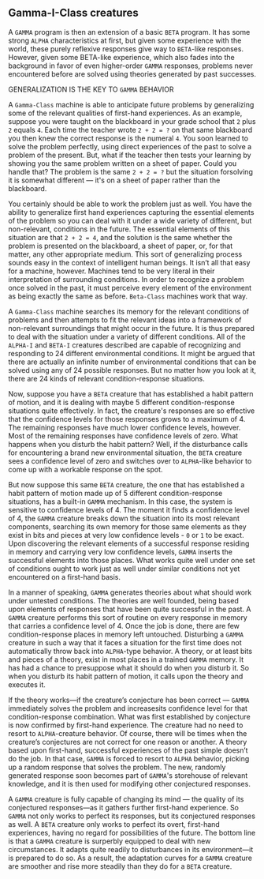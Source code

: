 ## Gamma-I-Class creatures

A `GAMMA` program is then an extension of a basic `BETA` program. It has some strong `ALPHA` characteristics at first, but given some experience with the world, these purely reflexive
responses give way to `BETA`-like responses. However, given some BETA-like experience, which also fades into the background in favor of even higher-order `GAMMA` responses, problems never
encountered before are solved using theories generated by past successes.

GENERALIZATION IS THE KEY TO `GAMMA` BEHAVIOR

A `Gamma-Class` machine is able to anticipate future problems by generalizing some of the relevant qualities of first-hand experiences. As an example, suppose you were taught on the blackboard in your grade school that `2` plus `2` equals `4`. Each time the teacher wrote `2 + 2 = ?` on that same blackboard you then knew the correct response is the numeral `4`. You soon learned to solve the problem perfectly, using direct experiences of the past to solve a problem of the present. But, what if the teacher then tests your learning by showing you the same problem written on a sheet of paper. Could you handle that? The problem is the same `2 + 2 = ?` but the situation forsolving it is somewhat different — it's on a sheet of paper rather than the blackboard.

You certainly should be able to work the problem just as well. You have the ability to generalize first hand experiences capturing the essential elements of the problem so you can deal with it under a wide variety of different, but non-relevant, conditions in the future. The essential elements of this situation are that `2 + 2 = 4`, and the solution is the same whether the problem is presented on the blackboard, a sheet of paper, or, for that matter, any other appropriate medium. This sort of generalizing process sounds easy in the context of intelligent human beings. It isn’t all that easy for a machine, however. Machines tend to be very literal in their interpretation of surrounding conditions. In order to recognize a problem once solved in the past, it must perceive every element of the environment as being exactly the same as before. `Beta-Class` machines work that way.

A `Gamma-Class` machine searches its memory for the relevant conditions of problems and then attempts to fit the relevant ideas into a framework of non-relevant surroundings that might
occur in the future. It is thus prepared to deal with the situation under a variety of different conditions. All of the `ALPHA-I` and `BETA-I` creatures described are capable of recognizing and responding to 24 different environmental conditions. It might be argued that there are actually an infinite number of environmental conditions that can be solved using any of 24 possible responses. But no matter how you look at it, there are 24 kinds of relevant condition-response situations.

Now, suppose you have a `BETA` creature that has established a habit pattern of motion, and it is dealing with maybe 5 different condition-response situations quite effectively. In fact, the creature's responses are so effective that the confidence levels for those responses grows to a maximum of 4. The remaining responses have much lower confidence levels, however. Most of the remaining responses have confidence levels of zero. What happens when you disturb the habit pattern? Well, if the disturbance calls for encountering a brand new environmental situation, the `BETA` creature sees a confidence level of zero and switches over to `ALPHA`-like behavior to come up with a workable response on the spot.

But now suppose this same `BETA` creature, the one that has established a habit pattern of motion made up of 5 different condition-response situations, has a built-in `GAMMA` mechanism.
In this case, the system is sensitive to confidence levels of 4. The moment it finds a confidence level of 4, the `GAMMA` creature breaks down the situation into its most relevant components, searching its own memory for those same elements as they exist in bits and pieces at very low confidence levels - `0` or `1` to be exact. Upon discovering the relevant elements of a successful response residing in memory and carrying very low confidence levels, `GAMMA` inserts the successful elements into those places. What works quite well under one set of conditions ought to work just as well under similar conditions not yet encountered on a first-hand basis.

In a manner of speaking, `GAMMA` generates theories about what should work under untested conditions. The theories are well founded, being based upon elements of responses that have been
quite successful in the past. A `GAMMA` creature performs this sort of routine on every response in memory that carries a confidence level of 4. Once the job is done, there are few condition-response places in memory left untouched. Disturbing a `GAMMA` creature in such a way that it faces a situation for the first time does not automatically throw back into
`ALPHA`-type behavior. A theory, or at least bits and pieces of a theory, exist in most places in a trained `GAMMA` memory. It has had a chance to presuppose what it should do when you disturb it. So when you disturb its habit pattern of motion, it calls upon the theory and executes it.

If the theory works—if the creature’s conjecture has been correct — `GAMMA` immediately solves the problem and increasesits confidence level for that condition-response combination. What
was first established by conjecture is now confirmed by first-hand experience. The creature had no need to resort to `ALPHA`-creature behavior. Of course, there will be times when the creature’s conjectures are not correct for one reason or another. A theory based upon first-hand, successful experiences of the past simple doesn’t do the job. In that case, `GAMMA` is forced to resort to `ALPHA` behavior, picking up a random response that solves the problem. The new, randomly generated response soon becomes part of `GAMMA`'s storehouse of relevant knowledge, and it is then used for modifying other conjectured responses.

A `GAMMA` creature is fully capable of changing its mind — the quality of its conjectured responses—as it gathers further first-hand experience. So `GAMMA` not only works to perfect its responses, but its conjectured responses as well. A `BETA` creature only works to perfect its overt, first-hand experiences, having no regard for possibilities of the future. The bottom line is that a `GAMMA` creature is surperbly equipped to deal with new circumstances. It adapts quite readily to disturbances in its environment—it is prepared to do so. As a result, the adaptation curves for a `GAMMA` creature are smoother and rise more steadily than they do for a `BETA` creature.